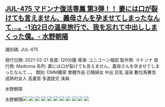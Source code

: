 ## [JUL-475 マドンナ復活専属 第3弾！！ 妻には口が裂けても言えません、義母さんを孕ませてしまったなんて…。-1泊2日の温泉旅行で、我を忘れて中出ししまくった僕。- 水野朝陽](https://cdn.jsdelivr.net/gh/ghcdn/jul-475/res/index.m3u8)
識別碼: JUL-475

發行日期: 2021-02-21
長度: 120分鐘
導演: ユニコーン福田
製作商: マドンナ
 發行商: Madonna
 系列: 妻には口が裂けても言えません、義母さんを孕ませてしまったなんて…。
 類別:
 DMM獨家
單體作品
已婚婦女
中出
巨乳
温泉
數位馬賽克
成熟的女人
高畫質
多選提交
 演員:




水野朝陽





水野朝陽![](./pic0.jpg)
![](./pic1.jpg)
![](./pic2.jpg)
![](./pic3.jpg)
![](./pic4.jpg)
![](./pic5.jpg)
![](./pic6.jpg)
![](./pic7.jpg)
![](./pic8.jpg)
![](./pic9.jpg)
![](./pic10.jpg)
